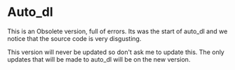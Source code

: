 # Auto_dl

This is an Obsolete version, full of errors. 
Its was the start of auto_dl and we notice that the source code is very disgusting.

This version will never be updated so don't ask me to update this. 
The only updates that will be made to auto_dl will be on the new version.
